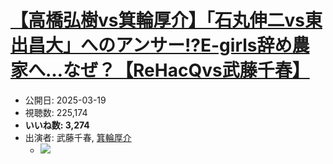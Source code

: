 # [【高橋弘樹vs箕輪厚介】「石丸伸二vs東出昌大」へのアンサー!?E-girls辞め農家へ…なぜ？【ReHacQvs武藤千春】](https://www.youtube.com/watch?v=zUqiaJivAe0)
-   公開日: 2025-03-19
-   視聴数: 225,174
-   **いいね数: 3,274**
-   出演者: 武藤千春, [箕輪厚介](/rehacq_fan/people/箕輪厚介 "wikilink")
    - [![](https://img.youtube.com/vi/zUqiaJivAe0/hqdefault.jpg)](https://www.youtube.com/watch?v=zUqiaJivAe0)
